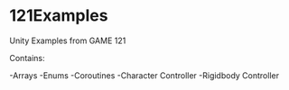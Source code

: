 # 121Examples
Unity Examples from GAME 121

Contains:

-Arrays
-Enums
-Coroutines
-Character Controller
-Rigidbody Controller
